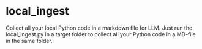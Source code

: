 # local_ingest

Collect all your local Python code in a markdown file for LLM. Just run the local_ingest.py in a target folder to collect all your Python code in a MD-file in the same folder.

